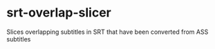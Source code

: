 # srt-overlap-slicer
Slices overlapping subtitles in SRT that have been converted from ASS subtitles
